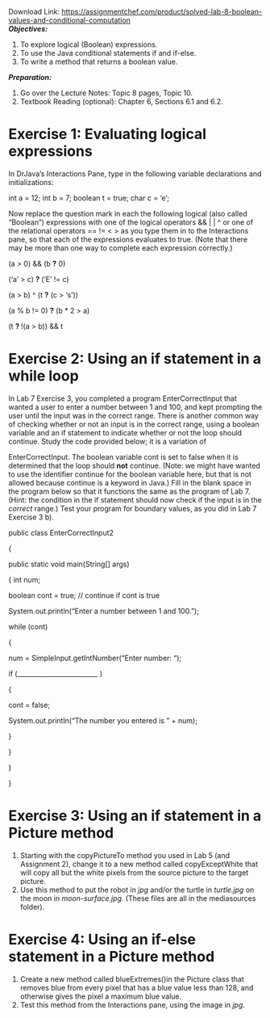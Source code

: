 Download Link: https://assignmentchef.com/product/solved-lab-8-boolean-values-and-conditional-computation
<br>
<strong><em>Objectives:</em> </strong>

<ol>

 <li>To explore logical (Boolean) expressions.</li>

 <li>To use the Java conditional statements if and if-else.</li>

 <li>To write a method that returns a boolean value.</li>

</ol>

<strong><em>Preparation:</em> </strong>

<ol>

 <li>Go over the Lecture Notes: Topic 8 pages, Topic 10.</li>

 <li>Textbook Reading (optional): Chapter 6, Sections 6.1 and 6.2.</li>

</ol>

<h1>Exercise 1:  Evaluating logical expressions</h1>

In DrJava’s Interactions Pane, type in the following variable declarations and initializations:




int a = 12; int b = 7; boolean t = true; char c = ‘e’;




Now replace the question mark in each the following logical (also called “Boolean”)  expressions with one of the logical operators &amp;&amp;  | | ^   or one of the relational operators == != &lt;  &gt; as you type them in to the Interactions pane, so that each of the expressions evaluates to true. (Note that there may be more than one way to complete each expression correctly.)




(a &gt; 0) &amp;&amp;  (b <strong>?</strong> 0)




(‘a’ &gt; c)  <strong>? </strong>(‘E’ != c)




(a &gt; b) ^ (t <strong>?</strong> (c &gt; ‘s’))




(a % b != 0) <strong>?</strong> (b * 2 &gt; a)




(t <strong>? </strong>!(a &gt; b)) &amp;&amp; t

<h1>Exercise 2: Using an if statement in a while loop</h1>

In Lab 7 Exercise 3, you completed a program EnterCorrectInput that wanted a user to enter a number between 1 and 100, and kept prompting the user until the input was in the correct range. There is another common way of checking whether or not an input is in the correct range, using a boolean variable and an if statement to indicate whether or not the loop should continue. Study the code provided below; it is a variation of

EnterCorrectInput. The boolean variable cont is set to false when it is determined that the loop should <strong>not</strong> continue. (Note: we might have wanted to use the identifier continue for the boolean variable here, but that is not allowed because continue is a keyword in Java.) Fill in the blank space in the program below so that it functions the same as the program of Lab 7. (Hint: the condition in the if statement should now check if the input is in the <em>correct</em> range.) Test your program for boundary values, as you did in Lab 7 Exercise 3 b).




public class EnterCorrectInput2

{

public static void main(String[] args)

{    int num;

boolean cont = true;    // continue if cont is true

System.out.println(“Enter a number between 1 and 100.”);




while (cont)

{

num = SimpleInput.getIntNumber(“Enter number: “);




if (_________________________ )

{

cont = false;




System.out.println(“The number you entered is ” + num);

}

}

}

}




<h1>Exercise 3: Using an if statement in a Picture method</h1>

<ol>

 <li>Starting with the copyPictureTo method you used in Lab 5 (and Assignment 2), change it to a new method called copyExceptWhite that will copy all but the white pixels from the source picture to the target picture.</li>

 <li>Use this method to put the robot in <em>jpg</em> and/or the turtle in <em>turtle.jpg</em> on the moon in <em>moon-surface.jpg. </em>(These files are all in the mediasources folder).</li>

</ol>

<h1>Exercise 4:  Using an if-else statement in a Picture method</h1>

<ol>

 <li>Create a new method called blueExtremes()in the Picture class that removes blue from every pixel that has a blue value less than 128, and otherwise gives the pixel a maximum blue value.</li>

 <li>Test this method from the Interactions pane, using the image in <em>jpg</em>.</li>

</ol>




<em> </em>